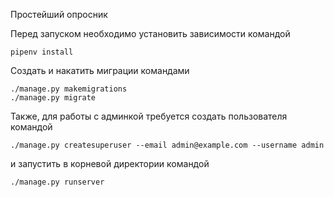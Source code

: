 Простейший опросник

Перед запуском необходимо установить зависимости командой  
```
pipenv install
```

Создать и накатить миграции командами
```
./manage.py makemigrations
./manage.py migrate
```

Также, для работы с админкой требуется создать пользователя командой
```
./manage.py createsuperuser --email admin@example.com --username admin
```

и запустить в корневой директории командой
```
./manage.py runserver
```
